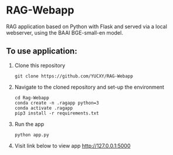 # RAG-Webapp

RAG application based on Python with Flask and served via a local webserver, using the BAAI BGE-small-en model.

## To use application:
1. Clone this repository
   ```
   git clone https://github.com/YUCXY/RAG-Webapp
   ```
2. Navigate to the cloned repository and set-up the environment
   ```
   cd Rag-Webapp
   conda create -n .ragapp python=3
   conda activate .ragapp
   pip3 install -r requirements.txt
   ```
3. Run the app
   ```
   python app.py
   ```
4. Visit link below to view app
   http://127.0.0.1:5000
   
